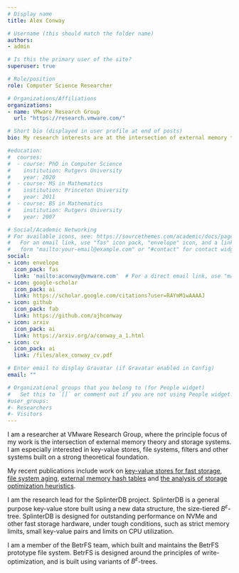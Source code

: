 ```yaml
---
# Display name
title: Alex Conway

# Username (this should match the folder name)
authors:
- admin

# Is this the primary user of the site?
superuser: true

# Role/position
role: Computer Science Researcher

# Organizations/Affiliations
organizations:
- name: VMware Research Group
  url: "https://research.vmware.com/"

# Short bio (displayed in user profile at end of posts)
bio: My research interests are at the intersection of external memory theory and storage systems.

#education:
#  courses:
#  - course: PhD in Computer Science
#    institution: Rutgers University
#    year: 2020
#  - course: MS in Mathematics
#    institution: Princeton University
#    year: 2011
#  - course: BS in Mathematics
#    institution: Rutgers University
#    year: 2007

# Social/Academic Networking
# For available icons, see: https://sourcethemes.com/academic/docs/page-builder/#icons
#   For an email link, use "fas" icon pack, "envelope" icon, and a link in the
#   form "mailto:your-email@example.com" or "#contact" for contact widget.
social:
- icon: envelope
  icon_pack: fas
  link: 'mailto:aconway@vmware.com'  # For a direct email link, use "mailto:test@example.org".
- icon: google-scholar
  icon_pack: ai
  link: https://scholar.google.com/citations?user=RAYmM1wAAAAJ
- icon: github
  icon_pack: fab
  link: https://github.com/ajhconway
- icon: arxiv
  icon_pack: ai
  link: https://arxiv.org/a/conway_a_1.html
- icon: cv
  icon_pack: ai
  link: /files/alex_conway_cv.pdf

# Enter email to display Gravatar (if Gravatar enabled in Config)
email: ""

# Organizational groups that you belong to (for People widget)
#   Set this to `[]` or comment out if you are not using People widget.
#user_groups:
#- Researchers
#- Visitors
---
```


I am a researcher at VMware Research Group, where the principle focus of my
work is the intersection of external memory theory and storage systems. I am
especially interested in key-value stores, file systems, filters and other
systems built on a strong theoretical foundation.

My recent publications include work on [key-value stores for fast
storage](https://www.usenix.org/system/files/atc20-conway.pdf), [file system
aging](https://www.cs.unc.edu/~porter/pubs/fast17.pdf), [external memory hash
tables](http://drops.dagstuhl.de/opus/volltexte/2018/9043/pdf/LIPIcs-ICALP-2018-39.pdf)
and [the analysis of storage optimization
heuristics](https://epubs.siam.org/doi/pdf/10.1137/1.9781611975482.155).

I am the research lead for the SplinterDB project. SplinterDB is a general
purpose key-value store built using a new data structure, the size-tiered
$B^\varepsilon$-tree. SplinterDB is designed for outstanding performance on
NVMe and other fast storage hardware, under tough conditions, such as strict
memory limits, small key-value pairs and limits on CPU utilization.

I am a member of the BetrFS team, which built and maintains the BetrFS
prototype file system. BetrFS is designed around the principles of
write-optimization, and is built using variants of $B^\varepsilon$-trees.
